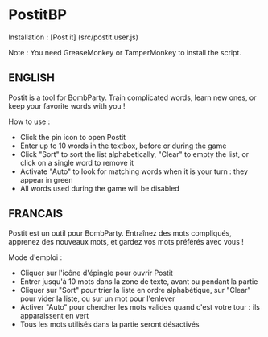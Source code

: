 # PostitBP

Installation : [Post it] (src/postit.user.js)

Note : You need GreaseMonkey or TamperMonkey to install the script.

ENGLISH
-------

Postit is a tool for BombParty. Train complicated words, learn new ones, or keep your favorite words with you !

How to use :

- Click the pin icon to open Postit
- Enter up to 10 words in the textbox, before or during the game
- Click "Sort" to sort the list alphabetically, "Clear" to empty the list, or click on a single word to remove it
- Activate "Auto" to look for matching words when it is your turn : they appear in green
- All words used during the game will be disabled


FRANCAIS
--------

Postit est un outil pour BombParty. Entraînez des mots compliqués, apprenez des nouveaux mots, et gardez vos mots préférés avec vous !

Mode d'emploi :

- Cliquer sur l'icône d'épingle pour ouvrir Postit
- Entrer jusqu'à 10 mots dans la zone de texte, avant ou pendant la partie
- Cliquer sur "Sort" pour trier la liste en ordre alphabétique, sur "Clear" pour vider la liste, ou sur un mot pour l'enlever
- Activer "Auto" pour chercher les mots valides quand c'est votre tour : ils apparaissent en vert
- Tous les mots utilisés dans la partie seront désactivés